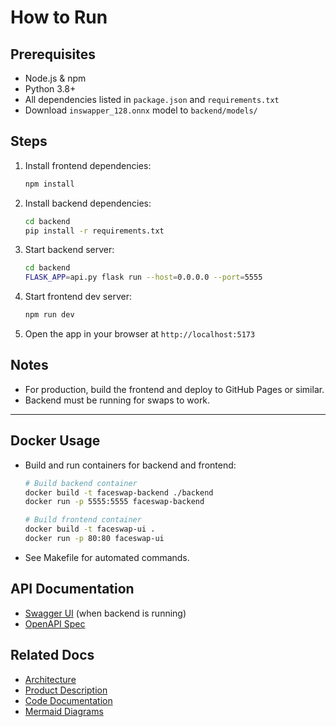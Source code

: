 # How to Run

## Prerequisites
- Node.js & npm
- Python 3.8+
- All dependencies listed in `package.json` and `requirements.txt`
- Download `inswapper_128.onnx` model to `backend/models/`

## Steps
1. Install frontend dependencies:
   ```bash
   npm install
   ```
2. Install backend dependencies:
   ```bash
   cd backend
   pip install -r requirements.txt
   ```
3. Start backend server:
   ```bash
   cd backend
   FLASK_APP=api.py flask run --host=0.0.0.0 --port=5555
   ```
4. Start frontend dev server:
   ```bash
   npm run dev
   ```
5. Open the app in your browser at `http://localhost:5173`

## Notes
- For production, build the frontend and deploy to GitHub Pages or similar.
- Backend must be running for swaps to work.

---

## Docker Usage
- Build and run containers for backend and frontend:
  ```bash
  # Build backend container
  docker build -t faceswap-backend ./backend
  docker run -p 5555:5555 faceswap-backend

  # Build frontend container
  docker build -t faceswap-ui .
  docker run -p 80:80 faceswap-ui
  ```

- See Makefile for automated commands.

## API Documentation
- [Swagger UI](http://localhost:5555/swagger) (when backend is running)
- [OpenAPI Spec](../backend/docs/openapi.yaml)

## Related Docs
- [Architecture](architecture.md)
- [Product Description](product.md)
- [Code Documentation](code-documentation.md)
- [Mermaid Diagrams](mermaid-examples.md)
